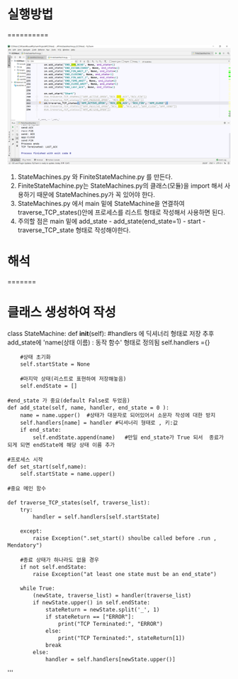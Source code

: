 # 실행방법
==========

![answer_screenshot](./img/answer5.png)

1. StateMachines.py 와 FiniteStateMachine.py 를 만든다.
2. FiniteStateMachine.py는 StateMachines.py의 클래스(모듈)을 import 해서 사용하기 때문에 StateMachines.py가 꼭 있어야 한다.
3. StateMachines.py 에서 main 밑에 StateMachine을 연결하여 traverse_TCP_states()안에 프로세스를 리스트 형태로 작성해서 사용하면 된다.
4. 주의할 점은 main 밑에  add_state - add_state(end_state=1) - start - traverse_TCP_state 형태로 작성해야한다.


# 해석
=======


# 클래스 생성하여 작성
class StateMachine:
    def __init__(self):
        #handlers 에 딕셔너리 형태로 저장 추후 add_state에 'name(상태 이름) : 동작 함수' 형태로 정의됨
        self.handlers ={}    
        
        #상태 초기화
        self.startState = None
        
        #마지막 상태(리스트로 표현하여 저장해놓음)
        self.endState = []

    #end_state 가 중요(default False로 두었음)
    def add_state(self, name, handler, end_state = 0 ):
        name = name.upper()  #상태가 대문자로 되어있어서 소문자 작성에 대한 방지
        self.handlers[name] = handler #딕셔너리 형태로 , 키:값 
        if end_state:  
            self.endState.append(name)   #만일 end_state가 True 되서  종료가 되게 되면 endState에 해당 상태 이름 추가
 
    #프로세스 시작
    def set_start(self,name):
        self.startState = name.upper()
    
    #중요 메인 함수 
    
    def traverse_TCP_states(self, traverse_list):
        try:
            handler = self.handlers[self.startState]

        except:
            raise Exception(".set_start() shoulbe called before .run , Mendatory")

        #종료 상태가 하나라도 없을 경우
        if not self.endState:
            raise Exception("at least one state must be an end_state")

        while True:
            (newState, traverse_list) = handler(traverse_list)
            if newState.upper() in self.endState:
                stateReturn = newState.split('_', 1)
                if stateReturn == ["ERROR"]:
                    print("TCP Terminated:", "ERROR")
                else:
                    print("TCP Terminated:", stateReturn[1])
                break
            else:
                handler = self.handlers[newState.upper()]
'''
